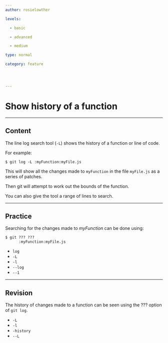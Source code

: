 ```yaml
---
author: rosielowther

levels:

  - basic

  - advanced

  - medium

type: normal

category: feature




---
```


# Show history of a function

---
## Content

The line log search tool (`-L`) shows the history of a function or line of code.

For example:
```
$ git log -L :myFunction:myFile.js
```
This will show all the changes made to `myFunction` in the file `myFile.js` as a series of patches.

Then git will attempt to work out the bounds of the function.

You can also give the tool a range of lines to search.

---
## Practice

Searching for the changes made to *myFunction* can be done using:
```
$ git ??? ??? 
      :myFunction:myFile.js
```

* `log`
* `-L`
* `-l`
* `--log`
* `--1`

---
## Revision

The history of changes made to a function can be seen using the ??? option of `git log`.

* `-L`
* `-l`
* `-history`
* `--L`

